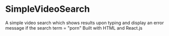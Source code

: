 # SimpleVideoSearch
A simple video search which shows results upon typing and display an error message if the search term =  "porn"
Built with HTML and React.js

